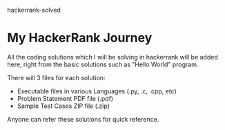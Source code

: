 hackerrank-solved
# My HackerRank Journey

All the coding solutions which I will be solving in hackerrank will be added here, right from the basic solutions such as "Hello World" program.

There will 3 files for each solution:
* Executable files in various Languages (.py, .c, .cpp, etc)
* Problem Statement PDF file (.pdf)
* Sample Test Cases ZIP file (.zip)

Anyone can refer these solutions for quick reference.

